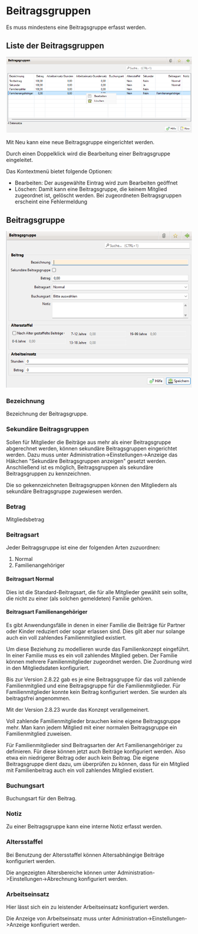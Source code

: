# Beitragsgruppen

Es muss mindestens eine Beitragsgruppe erfasst werden. 

## Liste der Beitragsgruppen

![](img/Beitragsgruppen.png)

Mit Neu kann eine neue Beitragsgruppe eingerichtet werden.

Durch einen Doppelklick wird die Bearbeitung einer Beitragsgruppe eingeleitet.

Das Kontextmenü bietet folgende Optionen:
* Bearbeiten: Der ausgewählte Eintrag wird zum Bearbeiten geöffnet
* Löschen: Damit kann eine Beitragsgruppe, die keinem Mitglied zugeordnet ist, gelöscht werden. Bei zugeordneten Beitragsgruppen erscheint eine Fehlermeldung


## Beitragsgruppe

![](img/Beitragsgruppe.png)

### Bezeichnung

Bezeichnung der Beitragsgruppe.

### Sekundäre Beitragsgruppen

Sollen für Mitglieder die Beiträge aus mehr als einer Beitragsgruppe abgerechnet werden, können sekundäre Beitragsgruppen eingerichtet werden. Dazu muss unter Administration-&gt;Einstellungen-&gt;Anzeige das Häkchen "Sekundäre Beitragsgruppen anzeigen" gesetzt werden. Anschließend ist es möglich, Beitragsgruppen als sekundäre Beitragsgruppen zu kennzeichnen.

Die so gekennzeichneten Beitragsgruppen können den Mitgliedern als sekundäre Beitragsgruppe zugewiesen werden.

### Betrag

Mitgliedsbetrag

### Beitragsart

Jeder Beitragsgruppe ist eine der folgenden Arten zuzuordnen:

1. Normal
2. Familienangehöriger

#### Beitragsart Normal

Dies ist die Standard-Beitragsart, die für alle Mitglieder gewählt sein sollte, die nicht zu einer \(als solchen gemeldeten\) Familie gehören.

#### Beitragsart Familienangehöriger

Es gibt Anwendungsfälle in denen in einer Familie die Beiträge für Partner oder Kinder reduziert oder sogar erlassen sind. Dies gilt aber nur solange auch ein voll zahlendes Familienmitglied existiert.

Um diese Beziehung zu modellieren wurde das Familienkonzept eingeführt. In einer Familie muss es ein voll zahlendes Mitglied geben. Der Familie können mehrere Familienmitglieder zugeordnet werden. Die Zuordnung wird in den Mitgliedsdaten konfiguriert.

Bis zur Version 2.8.22 gab es je eine Beitragsgruppe für das voll zahlende Familienmitglied und eine Beitragsgruppe für die Familienmitglieder. Für Familienmitglieder konnte kein Beitrag konfiguriert werden. Sie wurden als beitragsfrei angenommen.

Mit der Version 2.8.23 wurde das Konzept verallgemeinert.

Voll zahlende Familienmitglieder brauchen keine eigene Beitragsgruppe mehr. Man kann jedem Mitglied mit einer normalen Beitragsgruppe ein Familienmitglied zuweisen.

Für Familienmitglieder sind Beitragsarten der Art Familienangehöriger zu definieren. Für diese können jetzt auch Beiträge konfiguriert werden. Also etwa ein niedrigerer Beitrag oder auch kein Beitrag. Die eigene Beitragsgruppe dient dazu, um überprüfen zu können, dass für ein Mitglied mit Familienbeitrag auch ein voll zahlendes Mitglied existiert.

### Buchungsart

Buchungsart für den Beitrag.

### Notiz

Zu einer Beitragsgruppe kann eine interne Notiz erfasst werden.

### Altersstaffel

Bei Benutzung der Altersstaffel können Altersabhängige Beiträge konfiguriert werden.

Die angezeigten Altersbereiche können unter Administration-&gt;Einstellungen-&gt;Abrechnung konfiguriert werden. 

### Arbeitseinsatz

Hier lässt sich ein zu leistender Arbeitseinsatz konfiguriert werden.

Die Anzeige von Arbeitseinsatz muss unter Administration-&gt;Einstellungen-&gt;Anzeige konfiguriert werden. 




